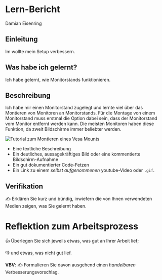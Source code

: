 # Lern-Bericht
Damian Eisenring

## Einleitung 

Im wollte mein Setup verbessern.

## Was habe ich gelernt?

Ich habe gelernt, wie Monitorstands funktionieren.

## Beschreibung

Ich habe mir einen Monitorstand zugelegt und lernte viel über das Montieren von Monitoren an Monitorstands. 
Für die Montage von einem Monitorstand muss erstmal die Option dabei sein, dass der Monitorstand vom Monitor entfernt werden kann. Die meisten Monitoren haben diese Funktion, da zweit Bildschirme immer beliebter werden. 

![Tutorial zum Montieren eines Vesa Mounts](https://www.youtube.com/watch?v=-HG7zb1bTUI&t=333s)

* Eine textliche Beschreibung
* Ein deutliches, aussagekräftiges Bild oder eine kommentierte Bildschirm-Aufnahme
* Ein gut dokumentierter Code-Fetzen
* Ein Link zu einem *selbst aufgenommenen* youtube-Video oder `.gif`.

## Verifikation

✍️ Erklären Sie kurz und bündig, inwiefern die von Ihnen verwendeten Medien zeigen, was Sie gelernt haben.

# Reflektion zum Arbeitsprozess

👍 Überlegen Sie sich jeweils etwas, was gut an Ihrer Arbeit lief; 

👎 und etwas, was nicht gut lief.

**VBV**: ✍️ Formulieren Sie davon ausgehend einen *handelbaren* Verbesserungsvorschlag.
